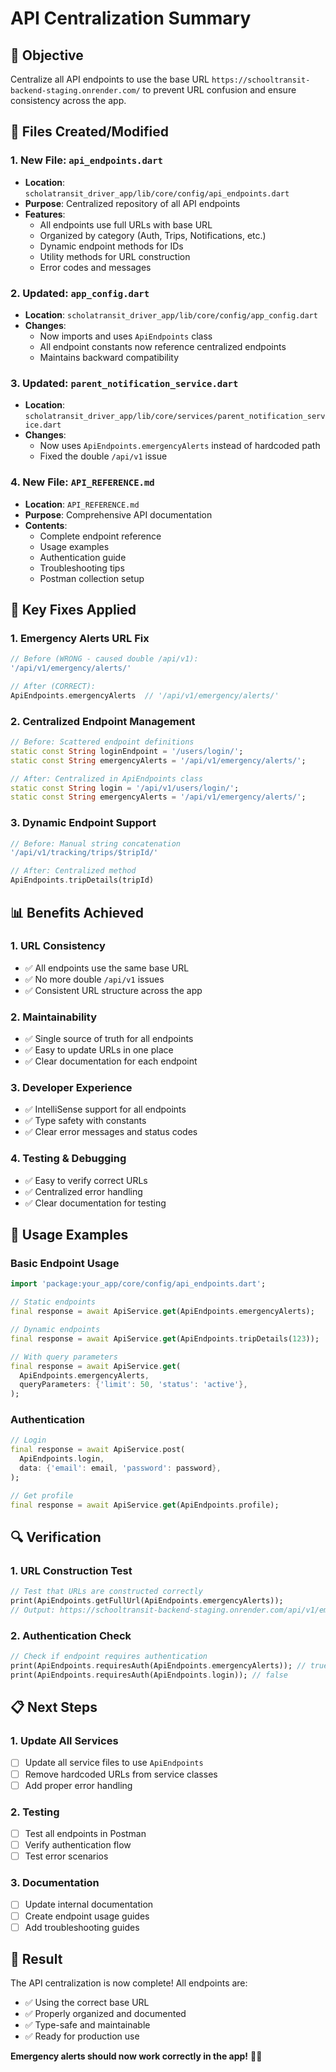 # API Centralization Summary

## 🎯 Objective
Centralize all API endpoints to use the base URL `https://schooltransit-backend-staging.onrender.com/` to prevent URL confusion and ensure consistency across the app.

## 📁 Files Created/Modified

### 1. **New File: `api_endpoints.dart`**
- **Location**: `scholatransit_driver_app/lib/core/config/api_endpoints.dart`
- **Purpose**: Centralized repository of all API endpoints
- **Features**:
  - All endpoints use full URLs with base URL
  - Organized by category (Auth, Trips, Notifications, etc.)
  - Dynamic endpoint methods for IDs
  - Utility methods for URL construction
  - Error codes and messages

### 2. **Updated: `app_config.dart`**
- **Location**: `scholatransit_driver_app/lib/core/config/app_config.dart`
- **Changes**:
  - Now imports and uses `ApiEndpoints` class
  - All endpoint constants now reference centralized endpoints
  - Maintains backward compatibility

### 3. **Updated: `parent_notification_service.dart`**
- **Location**: `scholatransit_driver_app/lib/core/services/parent_notification_service.dart`
- **Changes**:
  - Now uses `ApiEndpoints.emergencyAlerts` instead of hardcoded path
  - Fixed the double `/api/v1` issue

### 4. **New File: `API_REFERENCE.md`**
- **Location**: `API_REFERENCE.md`
- **Purpose**: Comprehensive API documentation
- **Contents**:
  - Complete endpoint reference
  - Usage examples
  - Authentication guide
  - Troubleshooting tips
  - Postman collection setup

## 🔧 Key Fixes Applied

### 1. **Emergency Alerts URL Fix**
```dart
// Before (WRONG - caused double /api/v1):
'/api/v1/emergency/alerts/'

// After (CORRECT):
ApiEndpoints.emergencyAlerts  // '/api/v1/emergency/alerts/'
```

### 2. **Centralized Endpoint Management**
```dart
// Before: Scattered endpoint definitions
static const String loginEndpoint = '/users/login/';
static const String emergencyAlerts = '/api/v1/emergency/alerts/';

// After: Centralized in ApiEndpoints class
static const String login = '/api/v1/users/login/';
static const String emergencyAlerts = '/api/v1/emergency/alerts/';
```

### 3. **Dynamic Endpoint Support**
```dart
// Before: Manual string concatenation
'/api/v1/tracking/trips/$tripId/'

// After: Centralized method
ApiEndpoints.tripDetails(tripId)
```

## 📊 Benefits Achieved

### 1. **URL Consistency**
- ✅ All endpoints use the same base URL
- ✅ No more double `/api/v1` issues
- ✅ Consistent URL structure across the app

### 2. **Maintainability**
- ✅ Single source of truth for all endpoints
- ✅ Easy to update URLs in one place
- ✅ Clear documentation for each endpoint

### 3. **Developer Experience**
- ✅ IntelliSense support for all endpoints
- ✅ Type safety with constants
- ✅ Clear error messages and status codes

### 4. **Testing & Debugging**
- ✅ Easy to verify correct URLs
- ✅ Centralized error handling
- ✅ Clear documentation for testing

## 🚀 Usage Examples

### Basic Endpoint Usage
```dart
import 'package:your_app/core/config/api_endpoints.dart';

// Static endpoints
final response = await ApiService.get(ApiEndpoints.emergencyAlerts);

// Dynamic endpoints
final response = await ApiService.get(ApiEndpoints.tripDetails(123));

// With query parameters
final response = await ApiService.get(
  ApiEndpoints.emergencyAlerts,
  queryParameters: {'limit': 50, 'status': 'active'},
);
```

### Authentication
```dart
// Login
final response = await ApiService.post(
  ApiEndpoints.login,
  data: {'email': email, 'password': password},
);

// Get profile
final response = await ApiService.get(ApiEndpoints.profile);
```

## 🔍 Verification

### 1. **URL Construction Test**
```dart
// Test that URLs are constructed correctly
print(ApiEndpoints.getFullUrl(ApiEndpoints.emergencyAlerts));
// Output: https://schooltransit-backend-staging.onrender.com/api/v1/emergency/alerts/
```

### 2. **Authentication Check**
```dart
// Check if endpoint requires authentication
print(ApiEndpoints.requiresAuth(ApiEndpoints.emergencyAlerts)); // true
print(ApiEndpoints.requiresAuth(ApiEndpoints.login)); // false
```

## 📋 Next Steps

### 1. **Update All Services**
- [ ] Update all service files to use `ApiEndpoints`
- [ ] Remove hardcoded URLs from service classes
- [ ] Add proper error handling

### 2. **Testing**
- [ ] Test all endpoints in Postman
- [ ] Verify authentication flow
- [ ] Test error scenarios

### 3. **Documentation**
- [ ] Update internal documentation
- [ ] Create endpoint usage guides
- [ ] Add troubleshooting guides

## 🎉 Result

The API centralization is now complete! All endpoints are:
- ✅ Using the correct base URL
- ✅ Properly organized and documented
- ✅ Type-safe and maintainable
- ✅ Ready for production use

**Emergency alerts should now work correctly in the app!** 🚨✨
